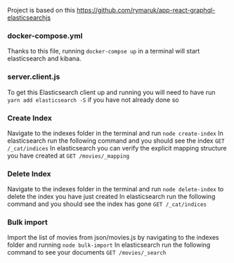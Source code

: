 
Project is based on this
https://github.com/rymaruk/app-react-graphql-elasticsearchjs

### docker-compose.yml
Thanks to this file, running `docker-compse up` in a terminal will start elasticsearch and kibana.

### server.client.js
To get this Elasticsearch client up and running you will need to have run `yarn add elasticsearch -S` if you have not already done so

### Create Index
Navigate to the indexes folder in the terminal and run `node create-index`
In elasticsearch run the following command and you should see the index `GET /_cat/indices`
In elasticsearch you can verify the explicit mapping structure you have created at `GET /movies/_mapping`

### Delete Index
Navigate to the indexes folder in the terminal and run `node delete-index` to delete the index you have just created
In elasticsearch run the following command and you should see the index has gone `GET /_cat/indices`

### Bulk import
Import the list of movies from json/movies.js by navigating to the indexes folder and running `node bulk-import`
In elasticsearch run the following command to see your documents `GET /movies/_search`

